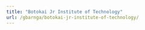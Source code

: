 ```yaml
---
title: "Botokai Jr Institute of Technology"
url: /gbarnga/botokai-jr-institute-of-technology/
---
```

